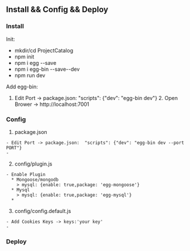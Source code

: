## Install && Config && Deploy
### Install
  Init:
  * mkdir/cd ProjectCatalog
  * npm init
  * npm i egg --save
  * npm i egg-bin --save--dev
  * npm run dev

  Add egg-bin:
  1. Edit Port -> package.json:  "scripts": {"dev": "egg-bin dev"}
	2. Open Brower -> http://localhost:7001
### Config
  1. package.json

    - Edit Port -> package.json:  "scripts": {"dev": "egg-bin dev --port PORT"}
    - 
  2. config/plugin.js

    - Enable Plugin
      * Mongoose/mongodb
        > mysql: {enable: true,package: 'egg-mongoose'}
      * Mysql
        > mysql: {enable: true,package: 'egg-mysql'}
      * 
  3. config/config.default.js

    - Add Cookies Keys -> keys:'your key'
    - 
### Deploy


	

 
